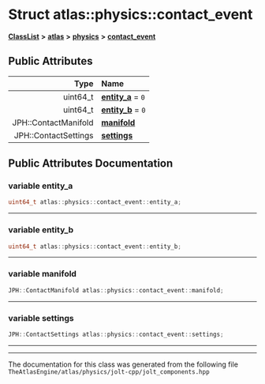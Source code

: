 

# Struct atlas::physics::contact\_event



[**ClassList**](annotated.md) **>** [**atlas**](namespaceatlas.md) **>** [**physics**](namespaceatlas_1_1physics.md) **>** [**contact\_event**](structatlas_1_1physics_1_1contact__event.md)


























## Public Attributes

| Type | Name |
| ---: | :--- |
|  uint64\_t | [**entity\_a**](#variable-entity_a)   = `0`<br> |
|  uint64\_t | [**entity\_b**](#variable-entity_b)   = `0`<br> |
|  JPH::ContactManifold | [**manifold**](#variable-manifold)  <br> |
|  JPH::ContactSettings | [**settings**](#variable-settings)  <br> |












































## Public Attributes Documentation




### variable entity\_a 

```C++
uint64_t atlas::physics::contact_event::entity_a;
```




<hr>



### variable entity\_b 

```C++
uint64_t atlas::physics::contact_event::entity_b;
```




<hr>



### variable manifold 

```C++
JPH::ContactManifold atlas::physics::contact_event::manifold;
```




<hr>



### variable settings 

```C++
JPH::ContactSettings atlas::physics::contact_event::settings;
```




<hr>

------------------------------
The documentation for this class was generated from the following file `TheAtlasEngine/atlas/physics/jolt-cpp/jolt_components.hpp`

